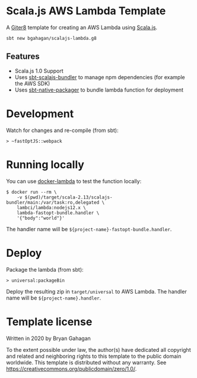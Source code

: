 # Scala.js AWS Lambda Template

A [Giter8](http://www.foundweekends.org/giter8/) template for creating an AWS Lambda using [Scala.js](http://www.scala-js.org/).

```
sbt new bgahagan/scalajs-lambda.g8
```

## Features

* Scala.js 1.0 Support
* Uses [sbt-scalajs-bundler](https://scalacenter.github.io/scalajs-bundler/) to manage npm dependencies (for example the AWS SDK)
* Uses [sbt-native-packager](https://www.scala-sbt.org/sbt-native-packager/) to bundle lambda function for deployment

# Development

Watch for changes and re-compile (from sbt):
```
> ~fastOptJS::webpack
```

# Running locally

You can use [docker-lambda](https://github.com/lambci/docker-lambda) to test the function locally:

```
$ docker run --rm \
    -v $(pwd)/target/scala-2.13/scalajs-bundler/main:/var/task:ro,delegated \
    lambci/lambda:nodejs12.x \
    lambda-fastopt-bundle.handler \
    '{"body":"world"}'
```

The handler name will be `${project-name}-fastopt-bundle.handler`.

# Deploy

Package the lambda (from sbt):
```
> universal:packageBin
```

Deploy the resulting zip in `target/universal` to AWS Lambda. The handler name will be `${project-name}.handler`.


# Template license

Written in 2020 by Bryan Gahagan 

To the extent possible under law, the author(s) have dedicated all copyright and related
and neighboring rights to this template to the public domain worldwide.
This template is distributed without any warranty. See <https://creativecommons.org/publicdomain/zero/1.0/>.

